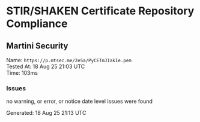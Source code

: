 # STIR/SHAKEN Certificate Repository Compliance

## Martini Security

Name: `https://p.mtsec.me/2e5a/PyCETmJIakIe.pem`\
Tested At: 18 Aug 25 21:03 UTC\
Time: 103ms

### Issues

no warning, or error, or notice date level issues were found

Generated: 18 Aug 25 21:13 UTC